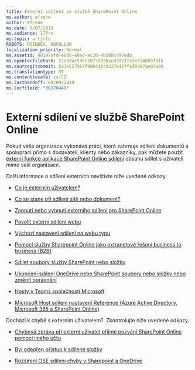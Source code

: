 ```yaml
---
title: Externí sdílení ve službě SharePoint Online
ms.author: efrene
author: efrene
ms.date: 8/07/2019
ms.audience: ITPro
ms.topic: article
ROBOTS: NOINDEX, NOFOLLOW
localization_priority: Normal
ms.assetid: 4d197afd-e806-40ad-ac20-4b10bc497edb
ms.openlocfilehash: 22ed3ac5dec2077d05bce43921fe2e014009f6fb
ms.sourcegitcommit: 631e527967f4d641bc9227642ffe38967ae87a00
ms.translationtype: MT
ms.contentlocale: cs-CZ
ms.lasthandoff: 08/09/2019
ms.locfileid: "36270449"
---
```

# <a name="external-sharing-in-sharepoint-online"></a>Externí sdílení ve službě SharePoint Online

Pokud vaše organizace vykonává práci, která zahrnuje sdílení dokumentů a spolupráci přímo s dodavateli, klienty nebo zákazníky, pak můžete použít [externí funkce aplikace SharePoint Online sdílení](https://docs.microsoft.com/sharepoint/external-sharing-overview) obsahu sdílet s uživateli mimo vaši organizace.

Další informace o sdílení externích navštivte níže uvedené odkazy.

- [Co je externím uživatelem?](https://docs.microsoft.com/sharepoint/external-sharing-overview#what-is-an-external-user)

- [Co se stane při sdílení sítě nebo dokument?](https://docs.microsoft.com/sharepoint/external-sharing-overview#what-happens-when-i-share-a-site-or-document)


- [Zapnutí nebo vypnutí externího sdílení pro SharePoint Online](https://docs.microsoft.com/sharepoint/turn-external-sharing-on-or-off)

- [Povolit externí sdílení webu](https://docs.microsoft.com/sharepoint/change-external-sharing-site)

- [Výchozí nastavení sdílení na webu typu](https://docs.microsoft.com/Office365/Enterprise/microsoft-365-guest-settings#sharepoint-site-level)

- [Pomocí služby Sharepoint Online jako extranetové řešení business to business (B2B)](https://docs.microsoft.com/sharepoint/create-b2b-extranet)

- [Sdílet soubory služby SharePoint nebo složku](https://support.office.com/article/share-sharepoint-files-or-folders-1fe37332-0f9a-4719-970e-d2578da4941c)

- [Ukončení sdílení OneDrive nebo SharePoint soubory nebo složky nebo změnit oprávnění](https://support.office.com/article/stop-sharing-onedrive-or-sharepoint-files-or-folders-or-change-permissions-0a36470f-d7fe-40a0-bd74-0ac6c1e13323?ui=en-US&amp;rs=en-US&amp;ad=US)

- [Hosty v Teams společnosti Microsoft](https://docs.microsoft.com/MicrosoftTeams/guest-access)

- [Microsoft Host sdílení nastavení Reference (Azure Active Directory, Microsoft 365 a SharePoint Online)](https://docs.microsoft.com/Office365/Enterprise/microsoft-365-guest-settings) 



Dochází k chybě s externím uživatelem? &nbsp;Zkontrolujte níže uvedené odkazy.

- [Chybová zpráva při externí uživatel přijme pozvání SharePoint Online pomocí jiného účtu](https://support.office.com/article/Error-message-when-an-external-user-accepts-a-SharePoint-Online-invitation-by-using-another-account-f0d34413-ea7c-42c7-a485-c4e5d421e5f0- )

- [Byl odepřen přístup k sdílené složky](https://support.office.com/article/users-can-t-access-a-shared-folder-in-sharepoint-online-b5923bcb-a944-44c4-96c5-6312377040de)

- [Rozšíření OSE sdílení chyby v Sharepoint a OneDrive](https://docs.microsoft.com/sharepoint/sharepoint-onedrive-error-message)

